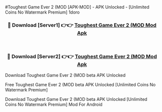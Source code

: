 #Toughest Game Ever 2 (MOD [APK-MOD] - APK Unlocked - [Unlimited Coins No Watermark Premium] 1doro



<div align="center">

<h3>🔴 Download [Server1] 👉👉 <a href="https://momento.my/?title=Toughest_Game_Ever_2_(MOD">Toughest Game Ever 2 (MOD Mod Apk</a></h3><br>

<h3>🔴 Download [Server2] 👉👉 <a href="https://momento.my/?title=Toughest_Game_Ever_2_(MOD">Toughest Game Ever 2 (MOD Mod Apk</a></h3>
</div>



Download Toughest Game Ever 2 (MOD beta APK Unlocked

Free Toughest Game Ever 2 (MOD beta APK Unlocked [Unlimited Coins No Watermark Premium]

Download Toughest Game Ever 2 (MOD beta APK Unlocked [Unlimited Coins No Watermark Premium] Mod For Android

